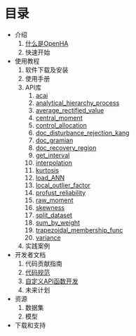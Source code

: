 # 目录

- 介绍
    1. [什么是OpenHA](./1_introduction/what.html)
    1. 快速开始
- 使用教程
    1. 软件下载及安装
    1. 使用手册
    1. API库
        1. [acai](./2_tutorial/acai.html)
        1. [analytical_hierarchy_process](./2_tutorial/analytical_hierarchy_process.html)
        1. [average_rectified_value](./2_tutorial/average_rectified_value.html)
        1. [central_moment](./2_tutorial/central_moment.html)
        1. [control_allocation](./2_tutorial/control_allocation.html)
        1. [doc_disturbance_rejection_kang](./2_tutorial/doc_disturbance_rejection_kang.html)
        1. [doc_gramian](./2_tutorial/doc_gramian.html)
        1. [doc_recovery_region](./2_tutorial/doc_recovery_region.html)
        1. [get_interval](./2_tutorial/get_interval.html)
        1. [interpolation](./2_tutorial/interpolation.html)
        1. [kurtosis](./2_tutorial/kurtosis.html)
        1. [load_ANN](./2_tutorial/load_ANN.html)
        1. [local_outlier_factor](./2_tutorial/local_outlier_factor.html)
        1. [profust_reliability](./2_tutorial/profust_reliability.html)
        1. [raw_moment](./2_tutorial/raw_moment.html)
        1. [skewness](./2_tutorial/skewness.html)
        1. [split_dataset](./2_tutorial/split_dataset.html)
        1. [sum_by_weight](./2_tutorial/sum_by_weight.html)
        1. [trapezoidal_membership_func](./2_tutorial/trapezoidal_membership_func.html)
        1. [variance](./2_tutorial/variance.html)
    1. 实践案例
- 开发者文档
    1. 代码贡献指南
    1. [代码规范](./3_developer/style.html)
    1. [自定义API函数开发](./3_developer/how_to_contribute.html)
    1. 未来计划
- 资源
    1. 数据集
    1. 模型
- 下载和支持
